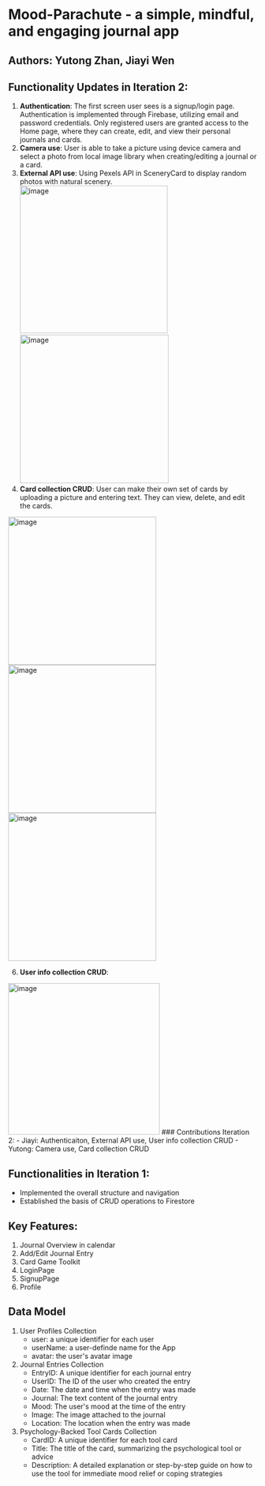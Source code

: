 # Mood-Parachute - a simple, mindful, and engaging journal app
## Authors: Yutong Zhan, Jiayi Wen
## Functionality Updates in Iteration 2:
1. **Authentication**:
   The first screen user sees is a signup/login page. Authentication is implemented through Firebase, utilizing email and password credentials. Only registered users are granted access to the Home page, where they can create, edit, and view their personal journals and cards.
3. **Camera use**:
   User is able to take a picture using device camera and select a photo from local image library when creating/editing a journal or a card.
4. **External API use**:
   Using Pexels API in SceneryCard to display random photos with natural scenery.
   <img width="299" alt="image" src="https://github.com/jiayiwen23/Mood-Parachute/assets/62995082/fba8de84-f474-44af-9d1e-62ee40fe3d79">
   <img width="301" alt="image" src="https://github.com/jiayiwen23/Mood-Parachute/assets/62995082/2924b334-8750-4f16-a77f-60b88b26efe5">
5. **Card collection CRUD**:
   User can make their own set of cards by uploading a picture and entering text. They can view, delete, and edit the cards.
<img width="300" alt="image" src="https://github.com/jiayiwen23/Mood-Parachute/assets/62995082/10df9c77-53b1-4fb0-87bb-e92b08dc17cf">
<img width="300" alt="image" src="https://github.com/jiayiwen23/Mood-Parachute/assets/62995082/7bb8e70f-b00b-4093-884c-d7e6f56f33a0">
<img width="300" alt="image" src="https://github.com/jiayiwen23/Mood-Parachute/assets/62995082/bd1defe8-8ef3-43be-bcb1-ad21297f2cbc">

6. **User info collection CRUD**:
<img width="307" alt="image" src="https://github.com/jiayiwen23/Mood-Parachute/assets/62995082/236d456b-081c-4bc6-9448-06a582ef9aee">
### Contributions Iteration 2:
- Jiayi: Authenticaiton, External API use, User info collection CRUD
- Yutong: Camera use, Card collection CRUD

## Functionalities in Iteration 1:
- Implemented the overall structure and navigation
- Established the basis of CRUD operations to Firestore
## Key Features:
1. Journal Overview in calendar
2. Add/Edit Journal Entry
3. Card Game Toolkit
4. LoginPage
5. SignupPage
6. Profile
## Data Model
1. User Profiles Collection
   + user: a unique identifier for each user
   + userName: a user-definde name for the App
   + avatar: the user's avatar image
2. Journal Entries Collection
   + EntryID: A unique identifier for each journal entry
   + UserID: The ID of the user who created the entry
   + Date: The date and time when the entry was made
   + Journal: The text content of the journal entry
   + Mood: The user's mood at the time of the entry
   + Image: The image attached to the journal
   + Location: The location when the entry was made
3. Psychology-Backed Tool Cards Collection 
   + CardID: A unique identifier for each tool card
   + Title: The title of the card, summarizing the psychological tool or advice
   + Description: A detailed explanation or step-by-step guide on how to use the tool for immediate mood relief or coping strategies
